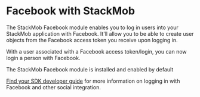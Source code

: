 Facebook with StackMob
=====================================

The StackMob Facebook module enables you to log in users into your StackMob application with Facebook.  It'll allow you to be able to create user objects from the Facebook access token you receive upon logging in.

With a user associated with a Facebook access token/login, you can now login a person with Facebook.

The StackMob Facebook module is installed and enabled by default 

<a href="https://developer.stackmob.com/sdks" target="_blank">Find your SDK developer guide</a> for more information on logging in with Facebook and other social integration.